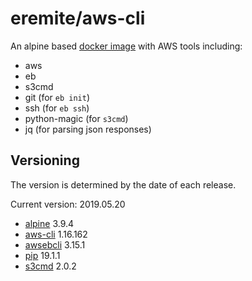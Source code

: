 # eremite/aws-cli

An alpine based [docker image](https://hub.docker.com/r/eremite/aws-cli/) with AWS tools including:

* aws
* eb
* s3cmd
* git (for `eb init`)
* ssh (for `eb ssh`)
* python-magic (for `s3cmd`)
* jq (for parsing json responses)

## Versioning

The version is determined by the date of each release.

Current version: 2019.05.20

* [alpine](https://hub.docker.com/r/library/alpine/tags/) 3.9.4
* [aws-cli](https://github.com/aws/aws-cli/releases) 1.16.162
* [awsebcli](https://pypi.python.org/pypi/awsebcli/#history) 3.15.1
* [pip](https://pip.pypa.io/en/stable/news/) 19.1.1
* [s3cmd](https://github.com/s3tools/s3cmd/releases) 2.0.2
